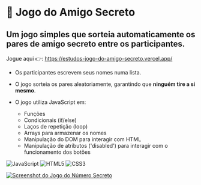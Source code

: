 # 🎁 Jogo do Amigo Secreto

## Um jogo simples que sorteia automaticamente os pares de amigo secreto entre os participantes.

Jogue aqui 👉: https://estudos-jogo-do-amigo-secreto.vercel.app/

- Os participantes escrevem seus nomes numa lista.
- O jogo sorteia os pares aleatoriamente, garantindo que **ninguém tire a si mesmo**.
- O jogo utiliza JavaScript em:

  - Funções
  - Condicionais (if/else)
  - Laços de repetição (loop)
  - Arrays para armazenar os nomes
  - Manipulação do DOM para interagir com HTML
  - Manipulação de atributos ('disabled') para interagir com o funcionamento dos botões

![JavaScript](https://img.shields.io/badge/javascript-%23323330.svg?style=for-the-badge&logo=javascript&logoColor=%23F7DF1E)
![HTML5](https://img.shields.io/badge/html5-%23E34F26.svg?style=for-the-badge&logo=html5&logoColor=white)
![CSS3](https://img.shields.io/badge/css3-%231572B6.svg?style=for-the-badge&logo=css3&logoColor=white)

<a href="https://estudos-jogo-do-amigo-secreto.vercel.app/" target="_blank">
  <img src="https://github.com/user-attachments/assets/6a6a1a3b-8c7d-4e75-9d3f-e7204d2f9d18" alt="Screenshot do Jogo do Número Secreto">
</a>
